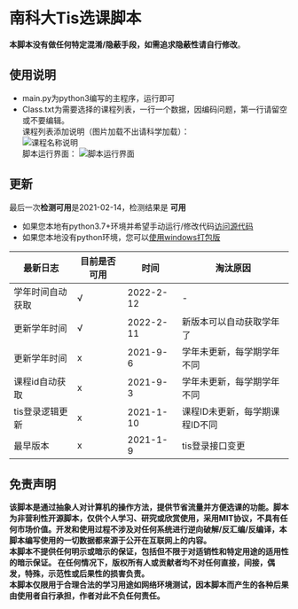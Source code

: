 # 南科大Tis选课脚本  

**本脚本没有做任何特定混淆/隐蔽手段，如需追求隐蔽性请自行修改**。 

## 使用说明  
- main.py为python3编写的主程序，运行即可  
- Class.txt为需要选择的课程列表，一行一个数据，因编码问题，第一行请留空或不要编辑。  
课程列表添加说明（图片加载不出请科学加载）：  
![课程名称说明](https://github.com/GhostFrankWu/SUSTech_Tools/blob/main/screenShots/help.png)  
  脚本运行界面：
![脚本运行界面](https://github.com/GhostFrankWu/SUSTech_Tools/blob/main/screenShots/sc.png)

## 更新
最后一次**检测可用**是2021-02-14，检测结果是 **可用**  
- 如果您本地有python3.7+环境并希望手动运行/修改代码[访问源代码](https://github.com/GhostFrankWu/SUSTech_Tools/blob/main/main.py)  
- 如果您本地没有python环境，您可以[使用windows打包版](https://github.com/GhostFrankWu/SUSTech_Tools/releases/tag/v2.0RC1)  


| 最新日志 | 目前是否可用 | 时间 | 淘汰原因 
-- | -- | -- | --  
| 学年时间自动获取 | √ | 2022-2-12 | - |  
| 更新学年时间 | √ | 2022-2-11 | 新版本可以自动获取学年了 |  
| 更新学年时间 | x | 2021-9-6 | 学年未更新，每学期学年不同 |  
| 课程id自动获取 | x | 2021-9-3 | 学年未更新，每学期学年不同 |  
| tis登录逻辑更新 | x | 2021-1-10 | 课程ID未更新，每学期课程ID不同 |  
| 最早版本 | x | 2021-1-9 | tis登录接口变更 |  



## 免责声明
**该脚本是通过抽象人对计算机的操作方法，提供节省流量并方便选课的功能。脚本为非营利性开源脚本，仅供个人学习、研究或欣赏使用，采用MIT协议，不具有任何市场价值。开发和使用过程不涉及对任何系统进行逆向破解/反汇编/反编译，本脚本编写使用的一切数据都来源于公开在互联网上的内容。  
本脚本不提供任何明示或暗示的保证，包括但不限于对适销性和特定用途的适用性的暗示保证。 在任何情况下，版权所有人或贡献者均不对任何直接，间接，偶发，特殊，示范性或后果性的损害负责。  
本脚本仅限用于合理合法的学习用途如网络环境测试，因本脚本而产生的各种后果由使用者自行承担，作者对此不负任何责任。**   
    
<!--

>## TL;DR
>今天有人要向老师举报："是脚本导致了教务系统瘫痪"。  
>- 对，脚本选手都是邪恶的封弊者！   
>  
>经过测试，学生正常使用TIS选课和使用脚本选课的请求情况如下表所示  
>
>项目（三次取平均） | 请求总数(个) | 流量总计(kB) | 总用时(ms)  
>-- | -- | -- | --
>TIS登录 | 17 | 188 | 680
>脚本登录 | 0 | 0 | 0
>TIS登录CAS认证 | 22 | 745 | 1410
>脚本登录CAS认证 | 1 | 11 | 96
>TIS进入 | 141 | 2487 | 8760
>脚本进入 | 4 | 223 | 692
>TIS选课+刷新 | 119 | 1299 | 取决于查询内容1-10秒不等
>脚本选课 | 1 | 0.6 | 177
>TIS总计（刷新n次） | 180+119n | 3350+1299n | 10秒+每次刷新耗时
>脚本总计（选课m次） | 5+m | 234+0.6m | 0.8秒+每次请求144ms
>
>可见在目前的TIS设计下，脚本一秒发送100次请求都不及一位正常学生刷新页面看选课按钮有没有激活产生的请求/流量多。  
>- 所以如果TIS崩了，那最不应该指责是就是如此节省流量脚本用户了（吧？）  
>  
>本人寄网挂科水平，欢迎大佬对以上论述批评指正。

-->